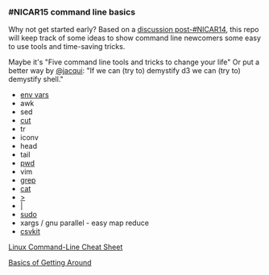 ### #NICAR15 command line basics

Why not get started early? Based on a [discussion post-#NICAR14](https://twitter.com/mikejcorey/status/440159788979077121), this repo will keep track of some ideas to show command line newcomers some easy to use tools and time-saving tricks.

Maybe it's "Five command line tools and tricks to change your life" Or put a better way by [@jacqui](https://twitter.com/jacqui): "If we can (try to) demystify d3 we can (try to) demystify shell."

* [env vars](http://cli.learncodethehardway.org/book/ex21.html)
* awk
* sed
* [cut](http://www.thegeekstuff.com/2013/06/cut-command-examples/)
* tr
* iconv
* head
* tail
* [pwd](http://cli.learncodethehardway.org/book/ex2.html)
* vim
* [grep](http://cli.learncodethehardway.org/book/ex18.html)
* [cat](http://cli.learncodethehardway.org/book/ex13.html)
* [\>](http://cli.learncodethehardway.org/book/ex15.html)
* [|](http://cli.learncodethehardway.org/book/ex15.html)
* [sudo](https://xkcd.com/149/)
* xargs / gnu parallel - easy map reduce
* [csvkit](http://csvkit.readthedocs.org/en/latest/index.html)


[Linux Command-Line Cheat Sheet](http://www.computerworld.com/s/article/print/9030259/Linux_Command_Line_Cheat_Sheet)

[Basics of Getting Around](https://github.com/amandabee/cunyjdata/blob/master/assignments/commandline.md)
